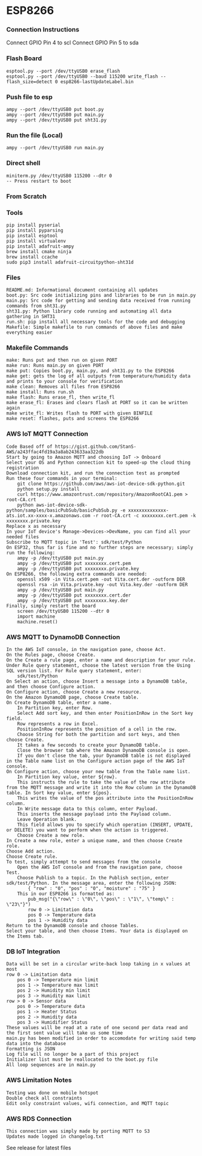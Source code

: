 # ESP8266

### Connection Instructions
  Connect GPIO Pin 4 to scl
  Connect GPIO Pin 5 to sda

### Flash Board
    esptool.py --port /dev/ttyUSB0 erase_flash
    esptool.py --port /dev/ttyUSB0 --baud 115200 write_flash --flash_size=detect 0 esp8266-lastUpdateLabel.bin

### Push file to esp
    ampy --port /dev/ttyUSB0 put boot.py
    ampy --port /dev/ttyUSB0 put main.py
    ampy --port /dev/ttyUSB0 put sht31.py

### Run the file (Local)
    ampy --port /dev/ttyUSB0 run main.py

### Direct shell
    miniterm.py /dev/ttyUSB0 115200 --dtr 0
    -- Press restart to boot

### From Scratch
### Tools
    pip install pyserial
    pip install pyparsing
    pip install esptool
    pip install virtualenv
    pip install adafruit-ampy
    brew install cmake ninja
    brew install ccache
    sudo pip3 install adafruit-circuitpython-sht31d

### Files
    README.md: Informational document containing all updates
    boot.py: Src code initializing pins and libraries to be run in main.py
    main.py: Src code for getting and sending data received from running  commands from sht31.py
    sht31.py: Python library code running and automating all data gathering in SHT31
    run.sh: pip install all necessary tools for the code and debugging
    Makefile: Simple makefile to run commands of above files and make everything easier

### Makefile Commands
    make: Runs put and then run on given PORT
    make run: Runs main.py on given PORT
    make put: Copies boot.py, main.py, and sht31.py to the ESP8266
    make get: gets the log of all outputs from temperature/humidity data and prints to your console for verification
    make clean: Removes all files from ESP8266
    make install: Runs run.sh
    make flash: Runs erase_fl, then write_fl
    make erase_fl: Erases and clears flash at PORT so it can be written again
    make write_fl: Writes flash to PORT with given BINFILE
    make reset: flashes, puts and screens the ESP8266

### AWS IoT MQTT Connection
    Code Based off of https://gist.github.com/StanS-AWS/a243ffac4fd19a3a8ab243633aa322db
    Start by going to Amazon MQTT and choosing IoT -> Onboard
    Select your OS and Python connection kit to speed-up the cloud thing registration
    Download connection kit, and run the connection test as prompted
    Run these four commands in your terminal:
        git clone https://github.com/aws/aws-iot-device-sdk-python.git
        python setup.py install
        curl https://www.amazontrust.com/repository/AmazonRootCA1.pem > root-CA.crt
        python aws-iot-device-sdk-python/samples/basicPubSub/basicPubSub.py -e xxxxxxxxxxxxxx-ats.iot.xx-xxxx-x.amazonaws.com -r root-CA.crt -c xxxxxxxx.cert.pem -k xxxxxxxx.private.key
    Replace x as necessary
    In your IoT device's Manage->Devices->DevName, you can find all your needed files
    Subscribe to MQTT topic in 'Test': sdk/test/Python
    On ESP32, thus far is fine and no further steps are necessary; simply run the following:
        ampy -p /dev/ttyUSB0 put main.py
        ampy -p /dev/ttyUSB0 put xxxxxxxx.cert.pem
        ampy -p /dev/ttyUSB0 put xxxxxxxx.private.key 
    On ESP8266, the following extra commands are needed:
        openssl x509 -in Vita.cert.pem -out Vita.cert.der -outform DER
        openssl rsa -in Vita.private.key -out Vita.key.der -outform DER
        ampy -p /dev/ttyUSB0 put main.py
        ampy -p /dev/ttyUSB0 put xxxxxxxx.cert.der
        ampy -p /dev/ttyUSB0 put xxxxxxxx.key.der 
    Finally, simply restart the board
        screen /dev/ttyUSB0 115200 --dtr 0 
        import machine
        machine.reset()

### AWS MQTT to DynamoDB Connection
    In the AWS IoT console, in the navigation pane, choose Act.
    On the Rules page, choose Create.
    On the Create a rule page, enter a name and description for your rule.
    Under Rule query statement, choose the latest version from the Using SQL version list. For Rule query statement, enter:
        sdk/test/Python
    On Select an action, choose Insert a message into a DynamoDB table, and then choose Configure action.
    On Configure action, choose Create a new resource.
    On the Amazon DynamoDB page, choose Create table.
    On Create DynamoDB table, enter a name. 
        In Partition key, enter Row. 
        Select Add sort key, and then enter PositionInRow in the Sort key field. 
        Row represents a row in Excel. 
        PositionInRow represents the position of a cell in the row. 
        Choose String for both the partition and sort keys, and then choose Create. 
        It takes a few seconds to create your DynamoDB table. 
        Close the browser tab where the Amazon DynamoDB console is open. 
        If you don't close the tab, your DynamoDB table is not displayed in the Table name list on the Configure action page of the AWS IoT console.
    On Configure action, choose your new table from the Table name list. 
        In Partition key value, enter ${row}. 
        This instructs the rule to take the value of the row attribute from the MQTT message and write it into the Row column in the DynamoDB table. In Sort key value, enter ${pos}. 
        This writes the value of the pos attribute into the PositionInRow column. 
        In Write message data to this column, enter Payload. 
        This inserts the message payload into the Payload column. 
        Leave Operation blank. 
        This field allows you to specify which operation (INSERT, UPDATE, or DELETE) you want to perform when the action is triggered. 
        Choose Create a new role.
    In Create a new role, enter a unique name, and then choose Create role.
    Choose Add action.
    Choose Create rule.
    To test, simply attempt to send messages from the console
        Open the AWS IoT console and from the navigation pane, choose Test.
        Choose Publish to a topic. In the Publish section, enter sdk/test/Python. In the message area, enter the following JSON:
            { "row" : "0", "pos" : "0", "moisture" : "75" }
        This in our ESP8266 is formatted as:
            pub_msg("{\"row\" : \"0\", \"pos\" : \"1\", \"temp\" : \"23\"}")
            row 0 -> Limitation data
            pos 0 -> Temperature data
            pos 1 -> Humidity data
    Return to the DynamoDB console and choose Tables.
    Select your table, and then choose Items. Your data is displayed on the Items tab.

### DB IoT Integration
    Data will be set in a circular write-back loop taking in x values at most
    row 0 -> Limitation data
        pos 0 -> Temperature min limit
        pos 1 -> Temperature max limit
        pos 2 -> Humidity min limit
        pos 3 -> Humidity max limit
    row > 0 -> Sensor data
        pos 0 -> Temperature data
        pos 1 -> Heater Status
        pos 2 -> Humidity data
        pos 3 -> Humidifier Status
    These values will be read at a rate of one second per data read and the first sent value will take us some time
    main.py has been modified in order to accomodate for writing said temp data into the database
    Formatting is JSON
    Log file will no longer be a part of this project
    Initializer list must be reallocated to the boot.py file
    All loop sequences are in main.py

### AWS Limitation Notes
    Testing was done on mobile hotspot
    Double check all constraints
    Edit only constraint values, wifi connection, and MQTT topic

### AWS RDS Connection
    This connection was simply made by porting MQTT to S3
    Updates made logged in changelog.txt

See release for latest files
